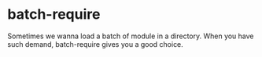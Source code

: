 # batch-require

Sometimes we wanna load a batch of module in a directory. When you have such demand, batch-require gives you a good choice.

